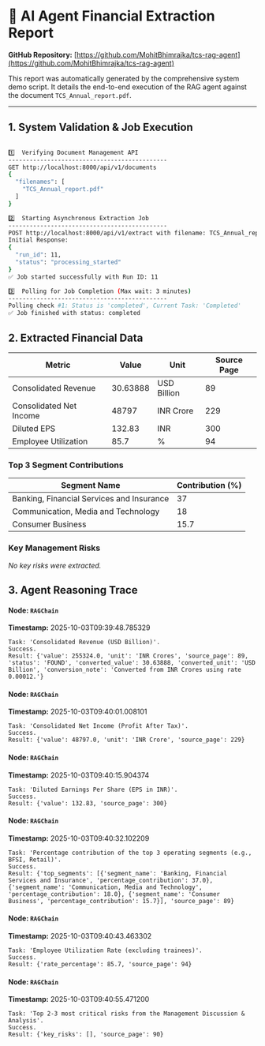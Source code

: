 # 📄 AI Agent Financial Extraction Report

**GitHub Repository:** [https://github.com/MohitBhimrajka/tcs-rag-agent](https://github.com/MohitBhimrajka/tcs-rag-agent)

This report was automatically generated by the comprehensive system demo script. It details the end-to-end execution of the RAG agent against the document `TCS_Annual_report.pdf`.

---

## 1. System Validation & Job Execution

```sh

1️⃣  Verifying Document Management API
---------------------------------------------
GET http://localhost:8000/api/v1/documents
{
  "filenames": [
    "TCS_Annual_report.pdf"
  ]
}

2️⃣  Starting Asynchronous Extraction Job
---------------------------------------------
POST http://localhost:8000/api/v1/extract with filename: TCS_Annual_report.pdf
Initial Response:
{
  "run_id": 11,
  "status": "processing_started"
}
✅ Job started successfully with Run ID: 11

3️⃣  Polling for Job Completion (Max wait: 3 minutes)
---------------------------------------------
Polling check #1: Status is 'completed', Current Task: 'Completed'
✅ Job finished with status: completed

```
## 2. Extracted Financial Data

| Metric | Value | Unit | Source Page |
|---|---|---|---|
| Consolidated Revenue | 30.63888 | USD Billion | 89 |
| Consolidated Net Income | 48797 | INR Crore | 229 |
| Diluted EPS | 132.83 | INR | 300 |
| Employee Utilization | 85.7 | % | 94 |

### Top 3 Segment Contributions

| Segment Name | Contribution (%) |
|---|---|
| Banking, Financial Services and Insurance | 37 |
| Communication, Media and Technology | 18 |
| Consumer Business | 15.7 |

### Key Management Risks

_No key risks were extracted._

## 3. Agent Reasoning Trace

#### Node: `RAGChain`
**Timestamp:** 2025-10-03T09:39:48.785329
```
Task: 'Consolidated Revenue (USD Billion)'.
Success.
Result: {'value': 255324.0, 'unit': 'INR Crores', 'source_page': 89, 'status': 'FOUND', 'converted_value': 30.63888, 'converted_unit': 'USD Billion', 'conversion_note': 'Converted from INR Crores using rate 0.00012.'}
```

#### Node: `RAGChain`
**Timestamp:** 2025-10-03T09:40:01.008101
```
Task: 'Consolidated Net Income (Profit After Tax)'.
Success.
Result: {'value': 48797.0, 'unit': 'INR Crore', 'source_page': 229}
```

#### Node: `RAGChain`
**Timestamp:** 2025-10-03T09:40:15.904374
```
Task: 'Diluted Earnings Per Share (EPS in INR)'.
Success.
Result: {'value': 132.83, 'source_page': 300}
```

#### Node: `RAGChain`
**Timestamp:** 2025-10-03T09:40:32.102209
```
Task: 'Percentage contribution of the top 3 operating segments (e.g., BFSI, Retail)'.
Success.
Result: {'top_segments': [{'segment_name': 'Banking, Financial Services and Insurance', 'percentage_contribution': 37.0}, {'segment_name': 'Communication, Media and Technology', 'percentage_contribution': 18.0}, {'segment_name': 'Consumer Business', 'percentage_contribution': 15.7}], 'source_page': 89}
```

#### Node: `RAGChain`
**Timestamp:** 2025-10-03T09:40:43.463302
```
Task: 'Employee Utilization Rate (excluding trainees)'.
Success.
Result: {'rate_percentage': 85.7, 'source_page': 94}
```

#### Node: `RAGChain`
**Timestamp:** 2025-10-03T09:40:55.471200
```
Task: 'Top 2-3 most critical risks from the Management Discussion & Analysis'.
Success.
Result: {'key_risks': [], 'source_page': 90}
```

